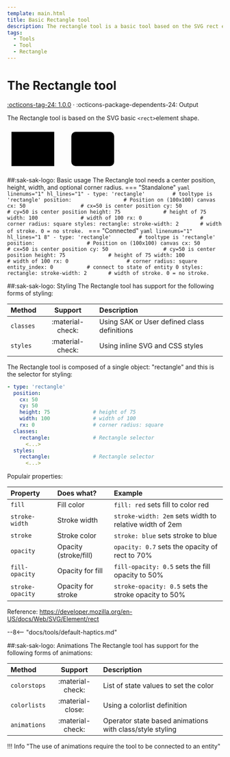 ```yaml
---
template: main.html
title: Basic Rectangle tool
description: The rectangle tool is a basic tool based on the SVG rect element. You can apply CSS styling, user interactions and animations on this tool.
tags:
  - Tools
  - Tool
  - Rectangle
---
```


[rectangle-tool support]: https://github.com/amoebelabs/swiss-army-knife-card/releases/
# The Rectangle tool
[:octicons-tag-24: 1.0.0][rectangle-tool support] ·
:octicons-package-dependents-24: Output

The Rectangle tool is based on the SVG basic `<rect>`element shape.

<svg viewBox="0 0 400 100" xmlns="http://www.w3.org/2000/svg" width="400px">
  <rect x="10" y="10" height="80" width="100" rx="0" fill="var(--md-primary-fg-color--light)" stroke="var(--md-primary-fg-color--dark)" stroke-width="2"/>
  <rect x="150" y="10"height="80" width="100" rx="10" fill="var(--md-primary-fg-color--light)" stroke="var(--md-primary-fg-color--dark)" stroke-width="2"/>
</svg>

##:sak-sak-logo: Basic usage
The Rectangle tool needs a center position, height, width, and optional corner radius.
=== "Standalone"
    ```yaml linenums="1" hl_lines="1"
    - type: 'rectangle'         # tooltype is 'rectangle'
      position:                 # Position on (100x100) canvas
        cx: 50                  # cx=50 is center position
        cy: 50                  # cy=50 is center position
        height: 75              # height of 75
        width: 100              # width of 100
        rx: 0                   # corner radius: square
      styles:
        rectangle:
          stroke-width: 2       # width of stroke. 0 = no stroke.
    ```
=== "Connected"
    ```yaml linenums="1" hl_lines="1 8"
    - type: 'rectangle'         # tooltype is 'rectangle'
      position:                 # Position on (100x100) canvas
        cx: 50                  # cx=50 is center position
        cy: 50                  # cy=50 is center position
        height: 75              # height of 75
        width: 100              # width of 100
        rx: 0                   # corner radius: square
      entity_index: 0           # connect to state of entity 0
      styles:
        rectangle:
          stroke-width: 2       # width of stroke. 0 = no stroke.
    ```

##:sak-sak-logo: Styling
The Rectangle tool has support for the following forms of styling:

| Method       | Support          | Description            |
| :----------- | :--------------: | :-------------------- |
| `classes`    | :material-check: | Using SAK or User defined class definitions  |
| `styles`     | :material-check: | Using inline SVG and CSS styles |

The Rectangle tool is composed of a single object: "rectangle" and this is the selector for styling:
```yaml linenums="1"hl_lines="9 12"
- type: 'rectangle'
  position:
    cx: 50
    cy: 50
    height: 75              # height of 75
    width: 100              # width of 100
    rx: 0                   # corner radius: square
  classes:
    rectangle:              # Rectangle selector
      <...>
  styles:
    rectangle:              # Rectangle selector
      <...>
```
Populair properties:

| Property       | Does what?            | Example                                                 |
| :-------------- | :-------------------- | :------------------------------------------------------ |
| `fill`          | Fill color            | `fill: red` sets fill to color red |
| `stroke-width`  | Stroke width          | `stroke-width: 2em` sets width to relative width of 2em |
| `stroke`        | Stroke color          | `stroke: blue` sets stroke to blue |
| `opacity`       | Opacity (stroke/fill) | `opacity: 0.7` sets the opacity of rect to 70% |
| `fill-opacity`  | Opacity for fill      | `fill-opacity: 0.5` sets the fill opacity to 50% |
| `stroke-opacity`| Opacity for stroke    | `stroke-opacity: 0.5` sets the stroke opacity to 50% |

Reference: https://developer.mozilla.org/en-US/docs/Web/SVG/Element/rect

--8<-- "docs/tools/default-haptics.md"

##:sak-sak-logo: Animations
The Rectangle tool has support for the following forms of animations:

| Method       | Support          | Description            |
| :----------- | :--------------: | :-------------------- |
| `colorstops` | :material-check: | List of state values to set the color |
| `colorlists` | :material-close: | Using a colorlist definition |
| `animations` | :material-check: | Operator state based animations with class/style styling |

!!! Info "The use of animations require the tool to be connected to an entity"




